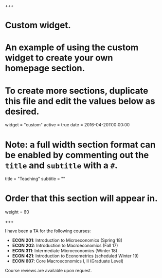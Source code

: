 +++
# Custom widget.
# An example of using the custom widget to create your own homepage section.
# To create more sections, duplicate this file and edit the values below as desired.
widget = "custom"
active = true
date = 2016-04-20T00:00:00

# Note: a full width section format can be enabled by commenting out the `title` and `subtitle` with a `#`.
title = "Teaching"
subtitle = ""

# Order that this section will appear in.
weight = 60

+++

I have been a TA for the following courses:

- **ECON 201**: Introduction to Microeconomics (Spring 18)
- **ECON 202**: Introduction to Macroeconomics (Fall 17)
- **ECON 311**: Intermediate Microeconomics (Winter 18)
- **ECON  421**: Introduction to Econometrics  (scheduled Winter 19)
- **ECON 607**: Core Macroeconomics I, II (Graduate Level)

Course reviews are available upon request.

